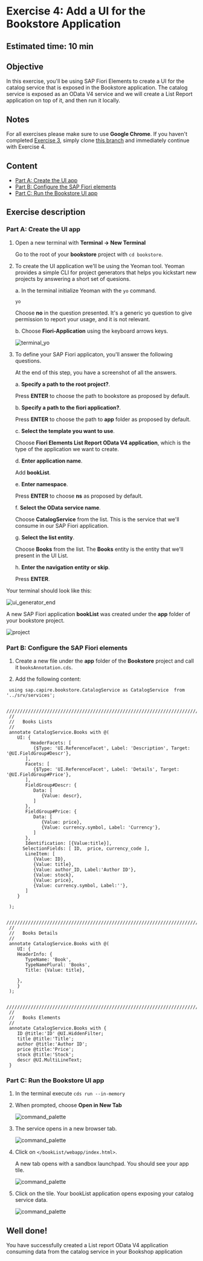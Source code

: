 # Exercise 4: Add a UI for the Bookstore Application

## Estimated time: 10 min

## Objective

In this exercise, you'll be using SAP Fiori Elements to create a UI for the catalog service that is exposed in the Bookstore application. The catalog service is exposed as an OData V4 service and we will create a List Report application on top of it, and then run it locally.

## Notes

For all exercises please make sure to use **Google Chrome**. If you haven't completed [Exercise 3](../exercise03/README.md), simply clone [this branch](https://github.com/SAP-samples/cloud-cap-samples/tree/CAA265-node-ex3-final) and immediately continue with Exercise 4.

## Content

- [Part A:  Create the UI app](./README.md#part-a-create-the-ui-app)
- [Part B: Configure the SAP Fiori elements](./README.md#part-b-configure-the-SAP-Fiori-elements)
- [Part C: Run the Bookstore UI app](./README.md#part-c-run-the-Bookstore-UI-app)

## Exercise description

### Part A: Create the UI app

1. Open a new terminal with **Terminal -> New Terminal**  

   Go to the root of your **bookstore** project with `cd bookstore`.
   
2. To create the UI application we'll be using the Yeoman tool. Yeoman provides a simple CLI for project generators that helps you kickstart new projects by answering a short set of quesions.

   a. In the terminal initialize Yeoman with the `yo` command.
 
      ```
      yo
      ```
      
     Choose **no** in the question presented. It's a generic yo question to give permission to report your usage, and it is not relevant.  
   
   b. Choose **Fiori-Application** using the keyboard arrows keys.

      ![terminal_yo](./resources/terminal_yo.png)

3.	To define your SAP Fiori applicaton, you'll answer the following questions.

     At the end of this step, you have a screenshot of all the answers. 
   
      a. **Specify a path to the root project?**. 
      
      Press **ENTER** to choose the path to bookstore as proposed by default. 
           
      b. **Specify a path to the fiori application?**. 
      
      Press **ENTER** to choose the path to **app** folder as proposed by default.
        
      c. **Select the template you want to use**. 

      Choose **Fiori Elements List Report OData V4 application**, which is the type of the application we want to create.

      d. **Enter application name**. 

      Add **bookList**.    

      e. **Enter namespace**. 

      Press **ENTER** to choose **ns** as proposed by default.

      f. **Select the OData service name**. 

      Choose **CatalogService** from the list. This is the service that we'll consume in our SAP Fiori application.

      g. **Select the list entity**. 

      Choose **Books** from the list. The **Books** entity is the entity that we'll present in the UI List.

      h. **Enter the navigation entity or skip**. 

      Press **ENTER**.
      
   Your terminal should look like this:
      
   ![ui_generator_end](./resources/ui_generator_end.png)
  
   A new SAP Fiori application **bookList** was created under the **app** folder of your bookstore project.
      
   ![project](./resources/project.png)
   
### Part B: Configure the SAP Fiori elements
  
1. Create a new file under the **app** folder of the **Bookstore** project and call it `booksAnnotation.cds`.

2. Add the following content:
   
  ```
   using sap.capire.bookstore.CatalogService as CatalogService  from '../srv/services';

   ////////////////////////////////////////////////////////////////////////////
   //
   //	Books Lists
   //
   annotate CatalogService.Books with @(
      UI: {
           HeaderFacets: [
            {$Type: 'UI.ReferenceFacet', Label: 'Description', Target: '@UI.FieldGroup#Descr'},
         ],
         Facets: [
            {$Type: 'UI.ReferenceFacet', Label: 'Details', Target: '@UI.FieldGroup#Price'},
         ],
         FieldGroup#Descr: {
            Data: [
               {Value: descr},
            ]
         },
         FieldGroup#Price: {
            Data: [
               {Value: price},
               {Value: currency.symbol, Label: 'Currency'},
            ]
         },
         Identification: [{Value:title}],
        SelectionFields: [ ID,  price, currency_code ],
         LineItem: [
            {Value: ID},
            {Value: title},
            {Value: author_ID, Label:'Author ID'},
            {Value: stock},
            {Value: price},
            {Value: currency.symbol, Label:''},
         ]
      }

   );

   ////////////////////////////////////////////////////////////////////////////
   //
   //	Books Details
   //
   annotate CatalogService.Books with @(
      UI: {
      HeaderInfo: {
         TypeName: 'Book',
         TypeNamePlural: 'Books',
         Title: {Value: title},

      },
      }
   );

   ////////////////////////////////////////////////////////////////////////////
   //
   //	Books Elements
   //
   annotate CatalogService.Books with {
      ID @title:'ID' @UI.HiddenFilter;
      title @title:'Title';
      author @title:'Author ID';
      price @title:'Price';
      stock @title:'Stock';
      descr @UI.MultiLineText;
   }

   ```
      
### Part C: Run the Bookstore UI app

1. In the terminal execute `cds run --in-memory`
      
2. When prompted, choose **Open in New Tab**

   ![command_palette](./resources/port.png)
         
3. The service opens in a new browser tab.
      
   ![command_palette](./resources/index.png)
         
4. Click on `</bookList/webapp/index.html>`. 

   A new tab opens with a sandbox launchpad. You should see your app tile.

   ![command_palette](./resources/sandbox.png)
         
5. Click on the tile. Your bookList application opens exposing your catalog service data.

   ![command_palette](./resources/app.png)

## Well done!
   
You have successfully created a List report OData V4 application consuming data from the catalog service in your Bookshop application